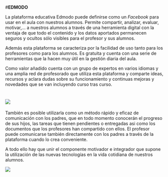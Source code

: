 #**EDMODO**

La plataforma educativa Edmodo puede definirse como un _Facebook_ para usar en el aula con nuestros alumnos. Permite compartir, analizar, evaluar, motivar,… a nuestros alumnos a través de una herramienta digital con la ventaja de que todo el contenido y los datos aportados permanecen seguros y ocultos sólo visibles para el profesor y sus alumnos.

Además esta plataforma se caracteriza por la facilidad de uso tanto para los profesores como para los alumnos. Es gratuita y cuenta con una serie de herramientas que la hacen muy útil en la gestión diaria del aula.

Como valor añadido cuenta con un grupo de expertos en varios idiomas y una amplia red de profesorado que utiliza esta plataforma y comparte ideas, recursos y aclara dudas sobre su funcionamiento y continuas mejoras y novedades que se van incluyendo curso tras curso.

# ![](https://drive.google.com/file/d/1THqbjjQjuPgwjzFgiMf77_RCZRVDQO7l/view?usp=sharing)

También es posible utilizarla como un método rápido y eficaz de comunicación con los padres, que en todo momento conocerán el progreso de sus hijos, las tareas que tienen pendientes o entregadas asi como los documentos que los profesores han compartido con ellos. El profesor puede comunicarse también directamente con los padres a través de la plataforma cuando lo crea conveniente.

A todo ello hay que unir el componente motivador e integrador que supone la utilización de las nuevas tecnologías en la vida cotidiana de nuestros alumnos.

![](https://catedu.gitbooks.io/curso-de-edmodo/content/assets/import40.png)

